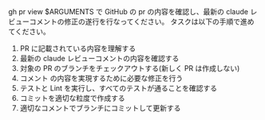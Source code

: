 gh pr view $ARGUMENTS で GitHub の pr の内容を確認し、最新の claude レビューコメントの修正の遂行を行なってください。
タスクは以下の手順で進めてください。

1. PR に記載されている内容を理解する
2. 最新の claude レビューコメントの内容を確認する
3. 対象の PR のブランチをチェックアウトする(新しく PR は作成しない)
4. コメント の内容を実現するために必要な修正を行う
5. テストと Lint を実行し、すべてのテストが通ることを確認する
6. コミットを適切な粒度で作成する
7. 適切なコメントでブランチにコミットして更新する
